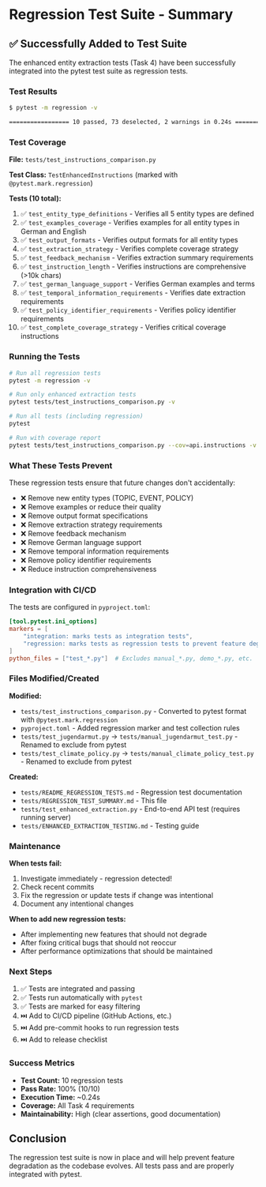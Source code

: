 # Regression Test Suite - Summary

## ✅ Successfully Added to Test Suite

The enhanced entity extraction tests (Task 4) have been successfully integrated into the pytest test suite as regression tests.

### Test Results

```bash
$ pytest -m regression -v

================= 10 passed, 73 deselected, 2 warnings in 0.24s =================
```

### Test Coverage

**File:** `tests/test_instructions_comparison.py`

**Test Class:** `TestEnhancedInstructions` (marked with `@pytest.mark.regression`)

**Tests (10 total):**

1. ✅ `test_entity_type_definitions` - Verifies all 5 entity types are defined
2. ✅ `test_examples_coverage` - Verifies examples for all entity types in German and English
3. ✅ `test_output_formats` - Verifies output formats for all entity types
4. ✅ `test_extraction_strategy` - Verifies complete coverage strategy
5. ✅ `test_feedback_mechanism` - Verifies extraction summary requirements
6. ✅ `test_instruction_length` - Verifies instructions are comprehensive (>10k chars)
7. ✅ `test_german_language_support` - Verifies German examples and terms
8. ✅ `test_temporal_information_requirements` - Verifies date extraction requirements
9. ✅ `test_policy_identifier_requirements` - Verifies policy identifier requirements
10. ✅ `test_complete_coverage_strategy` - Verifies critical coverage instructions

### Running the Tests

```bash
# Run all regression tests
pytest -m regression -v

# Run only enhanced extraction tests
pytest tests/test_instructions_comparison.py -v

# Run all tests (including regression)
pytest

# Run with coverage report
pytest tests/test_instructions_comparison.py --cov=api.instructions -v
```

### What These Tests Prevent

These regression tests ensure that future changes don't accidentally:

- ❌ Remove new entity types (TOPIC, EVENT, POLICY)
- ❌ Remove examples or reduce their quality
- ❌ Remove output format specifications
- ❌ Remove extraction strategy requirements
- ❌ Remove feedback mechanism
- ❌ Remove German language support
- ❌ Remove temporal information requirements
- ❌ Remove policy identifier requirements
- ❌ Reduce instruction comprehensiveness

### Integration with CI/CD

The tests are configured in `pyproject.toml`:

```toml
[tool.pytest.ini_options]
markers = [
    "integration: marks tests as integration tests",
    "regression: marks tests as regression tests to prevent feature degradation",
]
python_files = ["test_*.py"]  # Excludes manual_*.py, demo_*.py, etc.
```

### Files Modified/Created

**Modified:**
- `tests/test_instructions_comparison.py` - Converted to pytest format with `@pytest.mark.regression`
- `pyproject.toml` - Added regression marker and test collection rules
- `tests/test_jugendarmut.py` → `tests/manual_jugendarmut_test.py` - Renamed to exclude from pytest
- `tests/test_climate_policy.py` → `tests/manual_climate_policy_test.py` - Renamed to exclude from pytest

**Created:**
- `tests/README_REGRESSION_TESTS.md` - Regression test documentation
- `tests/REGRESSION_TEST_SUMMARY.md` - This file
- `tests/test_enhanced_extraction.py` - End-to-end API test (requires running server)
- `tests/ENHANCED_EXTRACTION_TESTING.md` - Testing guide

### Maintenance

**When tests fail:**
1. Investigate immediately - regression detected!
2. Check recent commits
3. Fix the regression or update tests if change was intentional
4. Document any intentional changes

**When to add new regression tests:**
- After implementing new features that should not degrade
- After fixing critical bugs that should not reoccur
- After performance optimizations that should be maintained

### Next Steps

1. ✅ Tests are integrated and passing
2. ✅ Tests run automatically with `pytest`
3. ✅ Tests are marked for easy filtering
4. ⏭️ Add to CI/CD pipeline (GitHub Actions, etc.)
5. ⏭️ Add pre-commit hooks to run regression tests
6. ⏭️ Add to release checklist

### Success Metrics

- **Test Count:** 10 regression tests
- **Pass Rate:** 100% (10/10)
- **Execution Time:** ~0.24s
- **Coverage:** All Task 4 requirements
- **Maintainability:** High (clear assertions, good documentation)

## Conclusion

The regression test suite is now in place and will help prevent feature degradation as the codebase evolves. All tests pass and are properly integrated with pytest.
